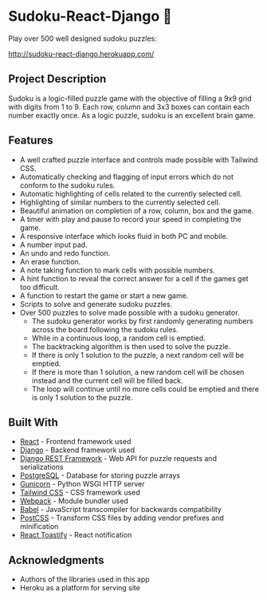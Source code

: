 # Sudoku-React-Django 🧩

Play over 500 well designed sudoku puzzles:

http://sudoku-react-django.herokuapp.com/

## Project Description
Sudoku is a logic-filled puzzle game with the objective of filling a 9x9 grid with digits from 1 to 9. Each row, column and 3x3 boxes can contain each number exactly once. As a logic puzzle, sudoku is an excellent brain game.

## Features
* A well crafted puzzle interface and controls made possible with Tailwind CSS.
* Automatically checking and flagging of input errors which do not conform to the sudoku rules.
* Automatic highlighting of cells related to the currently selected cell.
* Highlighting of similar numbers to the currently selected cell.
* Beautiful animation on completion of a row, column, box and the game.
* A timer with play and pause to record your speed in completing the game.
* A responsive interface which looks fluid in both PC and mobile.
* A number input pad.
* An undo and redo function.
* An erase function.
* A note taking function to mark cells with possible numbers.
* A hint function to reveal the correct answer for a cell if the games get too difficult.
* A function to restart the game or start a new game.
* Scripts to solve and generate sudoku puzzles.
* Over 500 puzzles to solve made possible with a sudoku generator.
  * The sudoku generator works by first randomly generating numbers across the board following the sudoku rules.
  * While in a continuous loop, a random cell is emptied.
  * The backtracking algorithm is then used to solve the puzzle.
  * If there is only 1 solution to the puzzle, a next random cell will be emptied.
  * If there is more than 1 solution, a new random cell will be chosen instead and the current cell will be filled back.
  * The loop will continue until no more cells could be emptied and there is only 1 solution to the puzzle.

## Built With

* [React](https://reactjs.org/) - Frontend framework used
* [Django](https://www.djangoproject.com/) - Backend framework used
* [Django REST Framework](https://www.django-rest-framework.org/) - Web API for puzzle requests and serializations
* [PostgreSQL](https://www.postgresql.org/) - Database for storing puzzle arrays
* [Gunicorn](https://gunicorn.org/) - Python WSGI HTTP server
* [Tailwind CSS](https://tailwindcss.com/) - CSS framework used
* [Webpack](https://webpack.js.org/) - Module bundler used
* [Babel](https://babeljs.io/) - JavaScript transcompiler for backwards compatibility
* [PostCSS](https://postcss.org/) - Transform CSS files by adding vendor prefixes and minification
* [React Toastify](https://github.com/fkhadra/react-toastify) - React notification

## Acknowledgments

* Authors of the libraries used in this app
* Heroku as a platform for serving site
